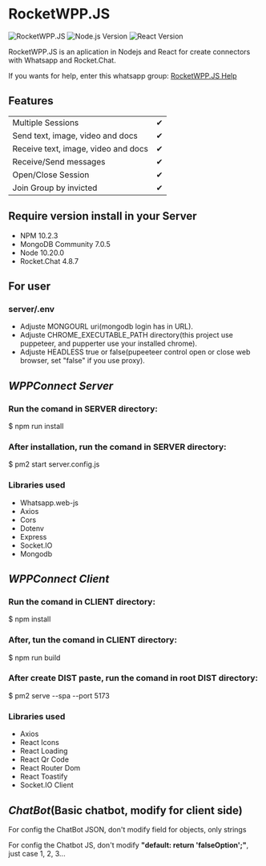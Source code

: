 # RocketWPP.JS

![RocketWPP.JS](https://i.imgur.com/M7iSCgd.png)
![Node.js Version](https://img.shields.io/badge/Node.js-10.20.0-green.svg)
![React Version](https://img.shields.io/badge/React-18.2.0-5ed3f3.svg)

RocketWPP.JS is an aplication in Nodejs and React for create connectors with Whatsapp and Rocket.Chat.  

If you wants for help, enter this whatsapp group: [RocketWPP.JS Help](https://chat.whatsapp.com/FaCeyAth56GIy2nWr0fDjt)  

## Features

|                                      |     |
| ------------------------------------ | --- |
| Multiple Sessions                    | ✔   |
| Send   text, image, video and docs   | ✔   |
| Receive text, image, video and docs  | ✔   |
| Receive/Send messages                | ✔   |
| Open/Close Session                   | ✔   |
| Join Group by invicted               | ✔   |

## Require version install in your Server
- NPM 10.2.3
- MongoDB Community 7.0.5
- Node 10.20.0
- Rocket.Chat 4.8.7

## For user
### server/.env
- Adjuste MONGOURL uri(mongodb login has in URL).
- Adjuste CHROME_EXECUTABLE_PATH directory(this project use puppeteer, and pupperter use your installed chrome).
- Adjuste HEADLESS true or false(pupeeteer control open or close web browser, set "false" if you use proxy).

## _WPPConnect Server_

### Run the comand in SERVER directory:

$ npm run install

### After installation, run the comand in SERVER directory:

$ pm2 start server.config.js

### Libraries used

- Whatsapp.web-js
- Axios
- Cors
- Dotenv
- Express
- Socket.IO
- Mongodb

## _WPPConnect Client_

### Run the comand in CLIENT directory:

$ npm install

### After, tun the comand in CLIENT directory:

$ npm run build

### After create DIST paste, run the comand in root DIST directory: 

$ pm2 serve --spa --port 5173

### Libraries used

- Axios
- React Icons
- React Loading
- React Qr Code
- React Router Dom
- React Toastify
- Socket.IO Client


## _ChatBot_(Basic chatbot, modify for client side)

For config the ChatBot JSON, don't modify field for objects, only strings  

For config the Chatbot JS, don't modify **"default: return 'falseOption';"**, just case 1, 2, 3...
